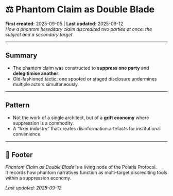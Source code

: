 # ⚖️ Phantom Claim as Double Blade  

**First created:** 2025-09-05 | **Last updated:** 2025-09-12  
*How a phantom hereditary claim discredited two parties at once: the subject and a secondary target*  

---

## Summary  
- The phantom claim was constructed to **suppress one party** and **delegitimise another**.  
- Old-fashioned tactic: one spoofed or staged disclosure undermines multiple actors simultaneously.  

---

## Pattern  
- Not the work of a single architect, but of a **grift economy** where suppression is a commodity.  
- A “fixer industry” that creates disinformation artefacts for institutional convenience.  

---

## 🏮 Footer  
*Phantom Claim as Double Blade* is a living node of the Polaris Protocol.  
It records how phantom narratives function as multi-target discrediting tools within a suppression economy.  

_Last updated: 2025-09-12_

